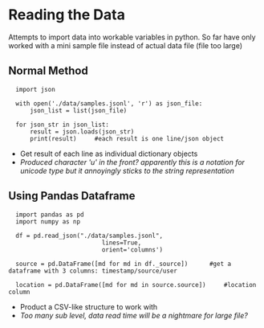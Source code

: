 # Reading the Data

Attempts to import data into workable variables in python. So far have only worked with a mini sample file instead of actual data file (file too large)

## Normal Method

      import json

      with open('./data/samples.jsonl', 'r') as json_file:
          json_list = list(json_file)

      for json_str in json_list:
          result = json.loads(json_str)
          print(result)     #each result is one line/json object

* Get result of each line as individual dictionary objects
* *Produced character 'u' in the front? apparently this is a notation for unicode type but it annoyingly sticks to the string representation*


## Using Pandas Dataframe

      import pandas as pd
      import numpy as np

      df = pd.read_json("./data/samples.jsonl",
                              lines=True,
                              orient='columns')

      source = pd.DataFrame([md for md in df._source])      #get a dataframe with 3 columns: timestamp/source/user

      location = pd.DataFrame([md for md in source.source])     #location column


* Product a CSV-like structure to work with
* *Too many sub level, data read time will be a nightmare for large file?*
